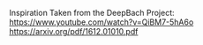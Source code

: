 Inspiration Taken from the DeepBach Project:
https://www.youtube.com/watch?v=QiBM7-5hA6o
https://arxiv.org/pdf/1612.01010.pdf

